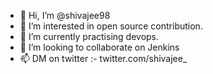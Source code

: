 - 👋 Hi, I’m @shivajee98
- 👀 I’m interested in open source contribution.
- 🌱 I’m currently practising devops.
- 💞️ I’m looking to collaborate on Jenkins
- 📫 DM on twitter :- twitter.com/shivajee_

<!---
shivajee98/shivajee98 is a ✨ special ✨ repository because its `README.md` (this file) appears on your GitHub profile.
You can click the Preview link to take a look at your changes.
--->
